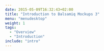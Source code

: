```yaml
---
date: 2015-05-09T16:32:43+02:00
title: "Introduction to Balsamiq Mockups 3"
menu: "menudesktop"
weight: 1
tags:
  - "Overview"
  - "Introduction"
include: "intro"
---
```

